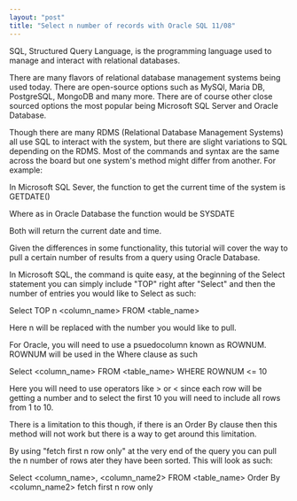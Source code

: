 ```yaml
---
layout: "post"
title: "Select n number of records with Oracle SQL 11/08"
---
```


SQL, Structured Query Language, is the programming language used to manage and interact with relational databases.

There are many flavors of relational database management systems being used today. There are open-source options such as MySQl, Maria DB, PostgreSQL, MongoDB and many more. There are of course other close sourced options the most popular being Microsoft SQL Server and Oracle Database.

Though there are many RDMS (Relational Database Management Systems) all use SQL to interact with the system, but there are slight variations to SQL depending on the RDMS. Most of the commands and syntax are the same across the board but one system's method might differ from another. For example:

In Microsoft SQL Sever, the function to get the current time of the system is GETDATE()

Where as in Oracle Database the function would be SYSDATE

Both will return the current date and time.

Given the differences in some functionality, this tutorial will cover the way to pull a certain number of results from a query using Oracle Database.

In Microsoft SQL, the command is quite easy, at the beginning of the Select statement you can simply include "TOP" right after "Select" and then the number of entries you would like to Select as such:

Select TOP n <column_name>
FROM <table_name>

Here n will be replaced with the number you would like to pull.

For Oracle, you will need to use a psuedocolumn known as ROWNUM. ROWNUM will be used in the Where clause as such

Select <column_name>
FROM <table_name>
WHERE ROWNUM <= 10

Here you will need to use operators like > or < since each row will be getting a number and to select the first 10 you will need to include all rows from 1 to 10.

There is a limitation to this though, if there is an Order By clause then this method will not work but there is a way to get around this limitation.

By using "fetch first n row only" at the very end of the query you can pull the n number of rows ater they have been sorted. This will look as such:

Select <column_name>, <column_name2>
FROM <table_name>
Order By <column_name2>
fetch first n row only
